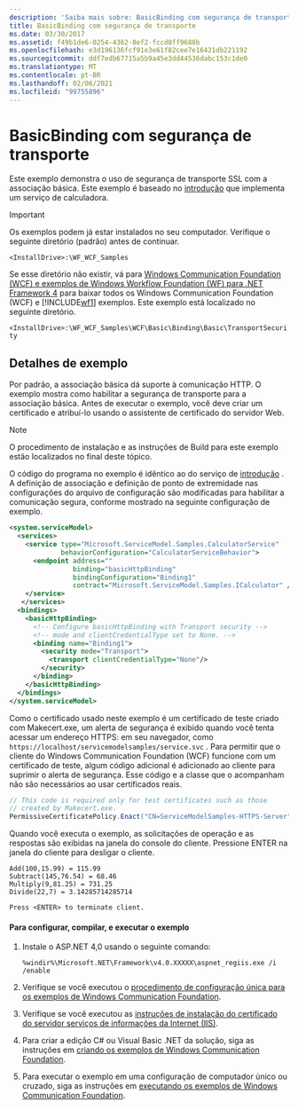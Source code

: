 ```yaml
---
description: 'Saiba mais sobre: BasicBinding com segurança de transporte'
title: BasicBinding com segurança de transporte
ms.date: 03/30/2017
ms.assetid: f49b1de6-0254-4362-8ef2-fccd8ff9688b
ms.openlocfilehash: e3d196136fcf91e3e61f82cee7e16421db221192
ms.sourcegitcommit: ddf7edb67715a5b9a45e3dd44536dabc153c1de0
ms.translationtype: MT
ms.contentlocale: pt-BR
ms.lasthandoff: 02/06/2021
ms.locfileid: "99755896"
---
```

# <a name="basicbinding-with-transport-security"></a>BasicBinding com segurança de transporte

Este exemplo demonstra o uso de segurança de transporte SSL com a associação básica. Este exemplo é baseado no [introdução](getting-started-sample.md) que implementa um serviço de calculadora.

> [!IMPORTANT]
> Os exemplos podem já estar instalados no seu computador. Verifique o seguinte diretório (padrão) antes de continuar.
>
> `<InstallDrive>:\WF_WCF_Samples`
>
> Se esse diretório não existir, vá para [Windows Communication Foundation (WCF) e exemplos de Windows Workflow Foundation (WF) para .NET Framework 4](https://www.microsoft.com/download/details.aspx?id=21459) para baixar todos os Windows Communication Foundation (WCF) e [!INCLUDE[wf1](../../../../includes/wf1-md.md)] exemplos. Este exemplo está localizado no seguinte diretório.
>
> `<InstallDrive>:\WF_WCF_Samples\WCF\Basic\Binding\Basic\TransportSecurity`

## <a name="sample-details"></a>Detalhes de exemplo

Por padrão, a associação básica dá suporte à comunicação HTTP. O exemplo mostra como habilitar a segurança de transporte para a associação básica. Antes de executar o exemplo, você deve criar um certificado e atribuí-lo usando o assistente de certificado do servidor Web.

> [!NOTE]
> O procedimento de instalação e as instruções de Build para este exemplo estão localizados no final deste tópico.

O código do programa no exemplo é idêntico ao do serviço de [introdução](getting-started-sample.md) . A definição de associação e definição de ponto de extremidade nas configurações do arquivo de configuração são modificadas para habilitar a comunicação segura, conforme mostrado na seguinte configuração de exemplo.

```xml
<system.serviceModel>
  <services>
    <service type="Microsoft.ServiceModel.Samples.CalculatorService"
             behaviorConfiguration="CalculatorServiceBehavior">
      <endpoint address=""
                binding="basicHttpBinding"
                bindingConfiguration="Binding1"
                contract="Microsoft.ServiceModel.Samples.ICalculator" />
    </service>
   </services>
  <bindings>
    <basicHttpBinding>
      <!-- Configure basicHttpBinding with Transport security -->
      <!-- mode and clientCredentialType set to None. -->
      <binding name="Binding1">
        <security mode="Transport">
          <transport clientCredentialType="None"/>
        </security>
      </binding>
    </basicHttpBinding>
  </bindings>
</system.serviceModel>
```

Como o certificado usado neste exemplo é um certificado de teste criado com Makecert.exe, um alerta de segurança é exibido quando você tenta acessar um endereço HTTPS: em seu navegador, como `https://localhost/servicemodelsamples/service.svc` . Para permitir que o cliente do Windows Communication Foundation (WCF) funcione com um certificado de teste, algum código adicional é adicionado ao cliente para suprimir o alerta de segurança. Esse código e a classe que o acompanham não são necessários ao usar certificados reais.

```csharp
// This code is required only for test certificates such as those
// created by Makecert.exe.
PermissiveCertificatePolicy.Enact("CN=ServiceModelSamples-HTTPS-Server");
```

Quando você executa o exemplo, as solicitações de operação e as respostas são exibidas na janela do console do cliente. Pressione ENTER na janela do cliente para desligar o cliente.

```console
Add(100,15.99) = 115.99
Subtract(145,76.54) = 68.46
Multiply(9,81.25) = 731.25
Divide(22,7) = 3.14285714285714

Press <ENTER> to terminate client.
```

#### <a name="to-set-up-build-and-run-the-sample"></a>Para configurar, compilar, e executar o exemplo

1. Instale o ASP.NET 4,0 usando o seguinte comando:

    ```console
    %windir%\Microsoft.NET\Framework\v4.0.XXXXX\aspnet_regiis.exe /i /enable
    ```

2. Verifique se você executou o [procedimento de configuração única para os exemplos de Windows Communication Foundation](one-time-setup-procedure-for-the-wcf-samples.md).

3. Verifique se você executou as [instruções de instalação do certificado do servidor serviços de informações da Internet (IIS)](iis-server-certificate-installation-instructions.md).

4. Para criar a edição C# ou Visual Basic .NET da solução, siga as instruções em [criando os exemplos de Windows Communication Foundation](building-the-samples.md).

5. Para executar o exemplo em uma configuração de computador único ou cruzado, siga as instruções em [executando os exemplos de Windows Communication Foundation](running-the-samples.md).
